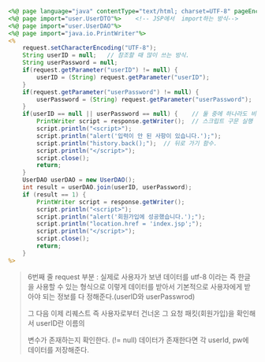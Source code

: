 ```jsp
<%@ page language="java" contentType="text/html; charset=UTF-8" pageEncoding="UTF-8" %>
<%@ page import="user.UserDTO"%>	<!-- JSP에서  import하는 방식-->
<%@ page import="user.UserDAO"%>
<%@ page import="java.io.PrintWriter"%>
<%
	request.setCharacterEncoding("UTF-8");
	String userID = null;	// 참조할 때 많이 쓰는 방식.
	String userPassword = null;
	if(request.getParameter("userID") != null) {
		userID = (String) request.getParameter("userID");
	}
	if(request.getParameter("userPassword") != null) {
		userPassword = (String) request.getParameter("userPassword");
	}
	if(userID == null || userPassword == null) {	// 둘 중에 하나라도 비어있다면
		PrintWriter script = response.getWriter();	// 스크립트 구문 실행
		script.println("<script>");
		script.println("alert('입력이 안 된 사항이 있습니다.');");
		script.println("history.back();");	// 뒤로 가기 함수.
		script.println("</script>");
		script.close();
		return;
	}
	UserDAO userDAO = new UserDAO();
	int result = userDAO.join(userID, userPassword);
	if (result == 1) {
		PrintWriter script = response.getWriter();
		script.println("<script>");
		script.println("alert('회원가입에 성공했습니다.');");
		script.println("location.href = 'index.jsp';");
		script.println("</script>");
		script.close();
		return;
	}
%>
```

> 6번째 줄 request 부분 : 실제로 사용자가 보낸 데이터를 utf-8 이라는 즉 한글을 사용할 수 있는 형식으로 이렇게 데이터를 받아서 기본적으로 사용자에게 받아야 되는 정보를 다 정해준다.(userID와 userPasswrod)
>
> 그 다음 이제 리퀘스트 즉 사용자로부터 건너온 그 요청 패킷(회원가입)을 확인해서  userID란 이름의
>
> 변수가 존재하는지 확인한다. (!= null) 데이터가 존재한다면 각 userId, pw에 데이터를 저장해준다.